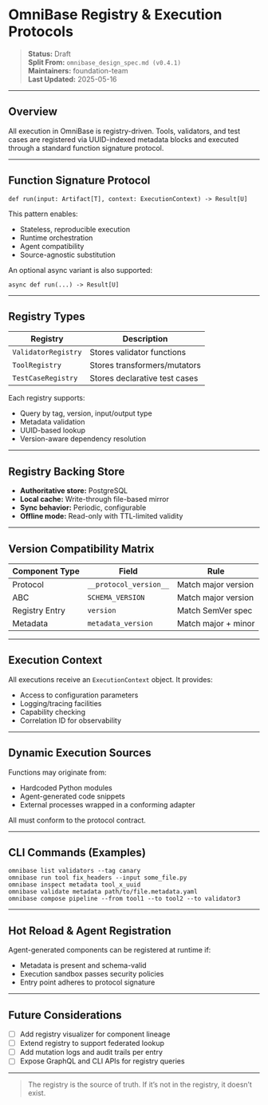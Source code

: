 # OmniBase Registry & Execution Protocols

> **Status:** Draft  
> **Split From:** `omnibase_design_spec.md (v0.4.1)`  
> **Maintainers:** foundation-team  
> **Last Updated:** 2025-05-16

---

## Overview

All execution in OmniBase is registry-driven. Tools, validators, and test cases are registered via UUID-indexed metadata blocks and executed through a standard function signature protocol.

---

## Function Signature Protocol

    def run(input: Artifact[T], context: ExecutionContext) -> Result[U]

This pattern enables:
- Stateless, reproducible execution
- Runtime orchestration
- Agent compatibility
- Source-agnostic substitution

An optional async variant is also supported:

    async def run(...) -> Result[U]

---

## Registry Types

| Registry           | Description                            |
|--------------------|----------------------------------------|
| `ValidatorRegistry` | Stores validator functions             |
| `ToolRegistry`      | Stores transformers/mutators           |
| `TestCaseRegistry`  | Stores declarative test cases          |

Each registry supports:

- Query by tag, version, input/output type
- Metadata validation
- UUID-based lookup
- Version-aware dependency resolution

---

## Registry Backing Store

- **Authoritative store:** PostgreSQL
- **Local cache:** Write-through file-based mirror
- **Sync behavior:** Periodic, configurable
- **Offline mode:** Read-only with TTL-limited validity

---

## Version Compatibility Matrix

| Component Type | Field                   | Rule                  |
|----------------|--------------------------|------------------------|
| Protocol       | `__protocol_version__`   | Match major version   |
| ABC            | `SCHEMA_VERSION`         | Match major version   |
| Registry Entry | `version`                | Match SemVer spec     |
| Metadata       | `metadata_version`       | Match major + minor   |

---

## Execution Context

All executions receive an `ExecutionContext` object. It provides:

- Access to configuration parameters
- Logging/tracing facilities
- Capability checking
- Correlation ID for observability

---

## Dynamic Execution Sources

Functions may originate from:

- Hardcoded Python modules
- Agent-generated code snippets
- External processes wrapped in a conforming adapter

All must conform to the protocol contract.

---

## CLI Commands (Examples)

    omnibase list validators --tag canary
    omnibase run tool fix_headers --input some_file.py
    omnibase inspect metadata tool_x_uuid
    omnibase validate metadata path/to/file.metadata.yaml
    omnibase compose pipeline --from tool1 --to tool2 --to validator3

---

## Hot Reload & Agent Registration

Agent-generated components can be registered at runtime if:

- Metadata is present and schema-valid
- Execution sandbox passes security policies
- Entry point adheres to protocol signature

---

## Future Considerations

- [ ] Add registry visualizer for component lineage
- [ ] Extend registry to support federated lookup
- [ ] Add mutation logs and audit trails per entry
- [ ] Expose GraphQL and CLI APIs for registry queries

---

> The registry is the source of truth. If it’s not in the registry, it doesn’t exist.